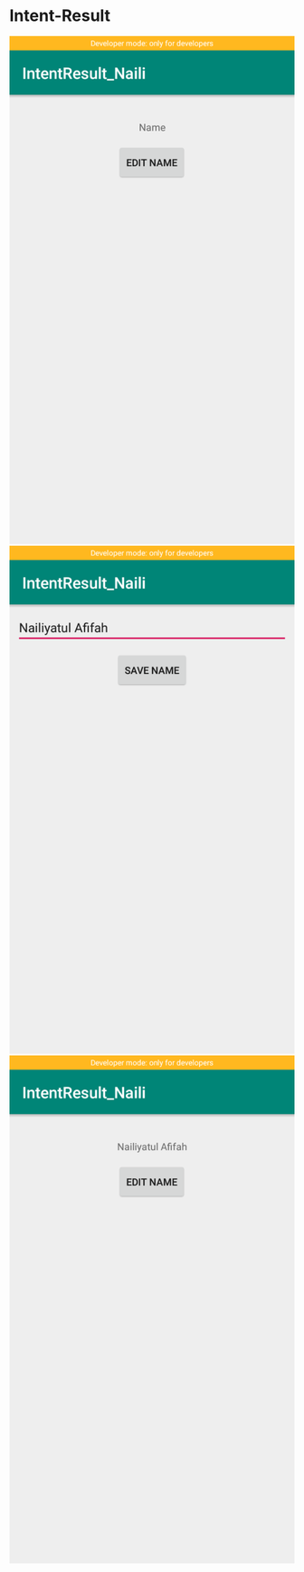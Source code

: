 # Intent-Result
![alt text](https://github.com/NailiyatulAfifah/Intent-Result/blob/master/Screenshot_2019-04-01-14-39-43-11.png?raw=true)
![alt text](https://github.com/NailiyatulAfifah/Intent-Result/blob/master/Screenshot_2019-04-01-14-39-52-79.png?raw=true)
![alt text](https://github.com/NailiyatulAfifah/Intent-Result/blob/master/Screenshot_2019-04-01-14-39-55-32.png?raw=true)
